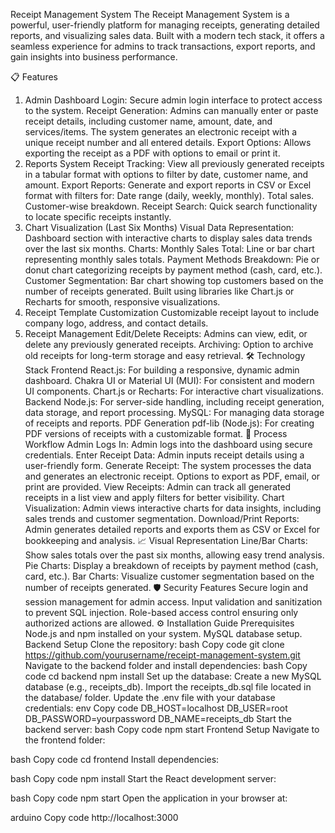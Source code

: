 Receipt Management System
The Receipt Management System is a powerful, user-friendly platform for managing receipts, generating detailed reports, and visualizing sales data. Built with a modern tech stack, it offers a seamless experience for admins to track transactions, export reports, and gain insights into business performance.

📋 Features
1. Admin Dashboard
Login:
Secure admin login interface to protect access to the system.
Receipt Generation:
Admins can manually enter or paste receipt details, including customer name, amount, date, and services/items.
The system generates an electronic receipt with a unique receipt number and all entered details.
Export Options: Allows exporting the receipt as a PDF with options to email or print it.
2. Reports System
Receipt Tracking:
View all previously generated receipts in a tabular format with options to filter by date, customer name, and amount.
Export Reports:
Generate and export reports in CSV or Excel format with filters for:
Date range (daily, weekly, monthly).
Total sales.
Customer-wise breakdown.
Receipt Search:
Quick search functionality to locate specific receipts instantly.
3. Chart Visualization (Last Six Months)
Visual Data Representation:
Dashboard section with interactive charts to display sales data trends over the last six months.
Charts:
Monthly Sales Total: Line or bar chart representing monthly sales totals.
Payment Methods Breakdown: Pie or donut chart categorizing receipts by payment method (cash, card, etc.).
Customer Segmentation: Bar chart showing top customers based on the number of receipts generated.
Built using libraries like Chart.js or Recharts for smooth, responsive visualizations.
4. Receipt Template Customization
Customizable receipt layout to include company logo, address, and contact details.
5. Receipt Management
Edit/Delete Receipts:
Admins can view, edit, or delete any previously generated receipts.
Archiving:
Option to archive old receipts for long-term storage and easy retrieval.
🛠️ Technology Stack
Frontend
React.js: For building a responsive, dynamic admin dashboard.
Chakra UI or Material UI (MUI): For consistent and modern UI components.
Chart.js or Recharts: For interactive chart visualizations.
Backend
Node.js: For server-side handling, including receipt generation, data storage, and report processing.
MySQL: For managing data storage of receipts and reports.
PDF Generation
pdf-lib (Node.js): For creating PDF versions of receipts with a customizable format.
🚀 Process Workflow
Admin Logs In:
Admin logs into the dashboard using secure credentials.
Enter Receipt Data:
Admin inputs receipt details using a user-friendly form.
Generate Receipt:
The system processes the data and generates an electronic receipt.
Options to export as PDF, email, or print are provided.
View Receipts:
Admin can track all generated receipts in a list view and apply filters for better visibility.
Chart Visualization:
Admin views interactive charts for data insights, including sales trends and customer segmentation.
Download/Print Reports:
Admin generates detailed reports and exports them as CSV or Excel for bookkeeping and analysis.
📈 Visual Representation
Line/Bar Charts:
Show sales totals over the past six months, allowing easy trend analysis.
Pie Charts:
Display a breakdown of receipts by payment method (cash, card, etc.).
Bar Charts:
Visualize customer segmentation based on the number of receipts generated.
🛡️ Security Features
Secure login and session management for admin access.
Input validation and sanitization to prevent SQL injection.
Role-based access control ensuring only authorized actions are allowed.
⚙️ Installation Guide
Prerequisites
Node.js and npm installed on your system.
MySQL database setup.
Backend Setup
Clone the repository:
bash
Copy code
git clone https://github.com/yourusername/receipt-management-system.git
Navigate to the backend folder and install dependencies:
bash
Copy code
cd backend
npm install
Set up the database:
Create a new MySQL database (e.g., receipts_db).
Import the receipts_db.sql file located in the database/ folder.
Update the .env file with your database credentials:
env
Copy code
DB_HOST=localhost
DB_USER=root
DB_PASSWORD=yourpassword
DB_NAME=receipts_db
Start the backend server:
bash
Copy code
npm start
Frontend Setup
Navigate to the frontend folder:

bash
Copy code
cd frontend
Install dependencies:

bash
Copy code
npm install
Start the React development server:

bash
Copy code
npm start
Open the application in your browser at:

arduino
Copy code
http://localhost:3000